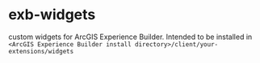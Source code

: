 # exb-widgets
custom widgets for ArcGIS Experience Builder.  Intended to be installed in `<ArcGIS Experience Builder install directory>/client/your-extensions/widgets`
